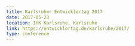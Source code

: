 ```yaml
---
title: Karlsruher Entwicklertag 2017
date: 2017-05-23
location: IHK Karlsruhe, Karlsruhe
link: https://entwicklertag.de/karlsruhe/2017/
type: conference
---
```

